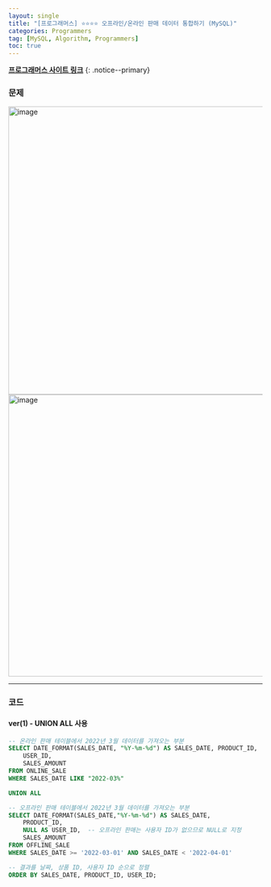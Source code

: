 ```yaml
---
layout: single
title: "[프로그래머스] ⭐⭐⭐⭐ 오프라인/온라인 판매 데이터 통합하기 (MySQL)"
categories: Programmers
tag: [MySQL, Algorithm, Programmers]
toc: true
---
```


**[프로그래머스 사이트 링크](<https://school.programmers.co.kr/learn/courses/30/lessons/131537>)**
{: .notice--primary}

### 문제

<img width="570" alt="image" src="https://github.com/mgskko/bike_data/assets/100071667/9c18dc98-9d43-418a-b653-55da96262f39">

<img width="558" alt="image" src="https://github.com/mgskko/bike_data/assets/100071667/d7b55ba1-b059-4578-8c46-b9eb16c4fa50">


---

### 코드

#### ver(1) - UNION ALL 사용

```sql
-- 온라인 판매 테이블에서 2022년 3월 데이터를 가져오는 부분
SELECT DATE_FORMAT(SALES_DATE, "%Y-%m-%d") AS SALES_DATE, PRODUCT_ID,
    USER_ID,
    SALES_AMOUNT
FROM ONLINE_SALE 
WHERE SALES_DATE LIKE "2022-03%"

UNION ALL

-- 오프라인 판매 테이블에서 2022년 3월 데이터를 가져오는 부분
SELECT DATE_FORMAT(SALES_DATE,"%Y-%m-%d") AS SALES_DATE,
    PRODUCT_ID,
    NULL AS USER_ID,  -- 오프라인 판매는 사용자 ID가 없으므로 NULL로 지정
    SALES_AMOUNT
FROM OFFLINE_SALE 
WHERE SALES_DATE >= '2022-03-01' AND SALES_DATE < '2022-04-01'

-- 결과를 날짜, 상품 ID, 사용자 ID 순으로 정렬
ORDER BY SALES_DATE, PRODUCT_ID, USER_ID;
```